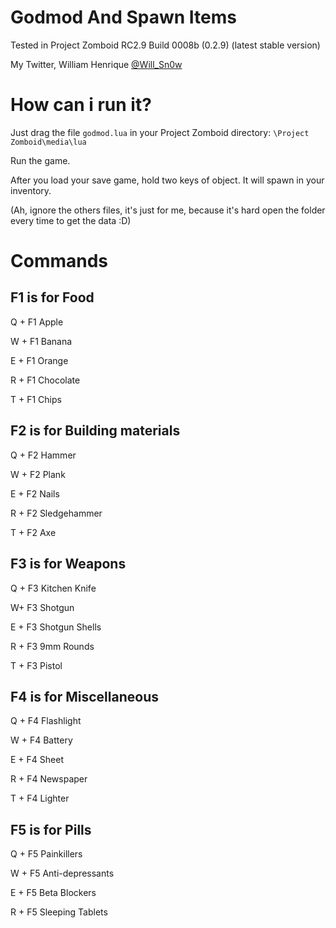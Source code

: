 Godmod And Spawn Items
=========
Tested in Project Zomboid RC2.9 Build 0008b (0.2.9) (latest stable version)

My Twitter, William Henrique <a href="https://twitter.com/Will_Sn0w" target="_blank">@Will_Sn0w</a>

How can i run it?
====================

Just drag the file <code>godmod.lua</code> in your Project Zomboid directory: <code>\Project Zomboid\media\lua</code>

Run the game.

After you load your save game, hold two keys of object. It will spawn in your inventory.

(Ah, ignore the others files, it's just for me, because it's hard open the folder every time to get the data :D)

Commands
========


 F1 is for Food
----------------


Q + F1 Apple

W + F1 Banana

E + F1 Orange

R + F1 Chocolate

T + F1 Chips


F2 is for Building materials
----------------------------

Q + F2 Hammer

W + F2 Plank

E + F2 Nails

R + F2 Sledgehammer

T + F2 Axe


F3 is for Weapons 
-----------------

Q + F3 Kitchen Knife

W+ F3 Shotgun

E + F3 Shotgun Shells

R + F3 9mm Rounds

T + F3 Pistol


F4 is for Miscellaneous
-----------------------

Q + F4 Flashlight

W + F4 Battery

E + F4 Sheet

R + F4 Newspaper

T + F4 Lighter


F5 is for Pills
---------------

Q + F5 Painkillers

W + F5 Anti-depressants

E + F5 Beta Blockers

R + F5 Sleeping Tablets

